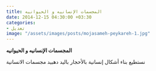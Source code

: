```yaml
---
title: المجسمات الإنسانيه و الحيوانيه
date: 2014-12-15 04:30:00 +03:30
categories:
- تعديل 
image: "/assets/images/posts/mojasameh-peykareh-1.jpg"
---
```

**المجسمات الإنسانيه و الحيوانيه**

نستطيع بناء أشكال إنسانية بالأحجار باليد
دهبيد 
مجسمات الانسانية
